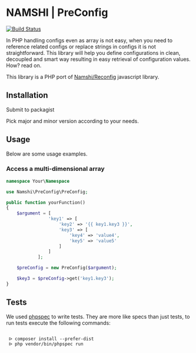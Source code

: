 # NAMSHI | PreConfig

[![Build Status](https://api.travis-ci.com/namshi/preconfig.svg?token=gpDfsZ6pMs8Vhxeyuq1K&branch=master)](https://magnum.travis-ci.com/namshi/preconfig)

In PHP handling configs even as array is not easy, when you need to reference related configs or replace strings in configs it is not straightforward.
This library will help you define configurations in clean, decoupled and smart way resulting in easy retrieval of configuration values. How? read on.

This library is a PHP port of [Namshi/Reconfig](https://github.com/namshi/reconfig) javascript library.

## Installation

Submit to packagist

Pick major and minor version according to your needs.

## Usage

Below are some usage examples.


### Access a multi-dimensional array

```php
namespace Your\Namespace

use Namshi\PreConfig\PreConfig;

public function yourFunction()
{
    $argument = [
                'key1' => [
                    'key2' => '{{ key1.key3 }}',
                    'key3' => [
                        'key4' => 'value4',
                        'key5' => 'value5'
                    ]
                ]
            ];

    $preConfig = new PreConfig($argument);

    $key3 = $preConfig->get('key1.key3');
}

```

## Tests

We used [phpspec](http://www.phpspec.net) to write tests. They are more like specs than just tests,
to run tests execute the following commands:


```shell

 ᐅ composer install --prefer-dist
 ᐅ php vendor/bin/phpspec run

```